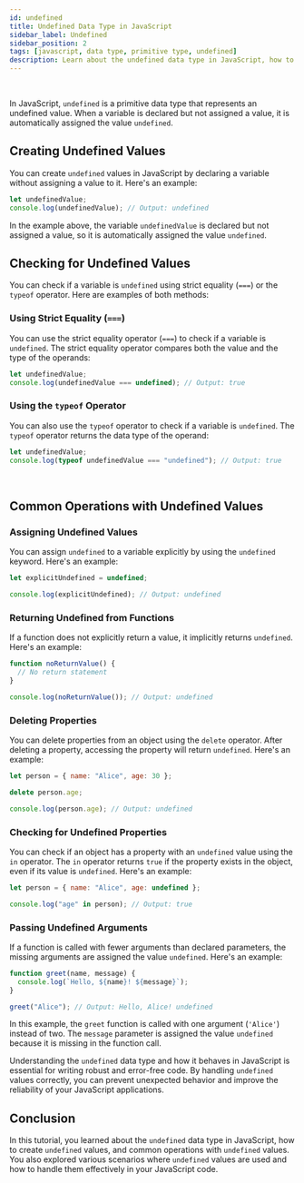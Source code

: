 ```yaml
---
id: undefined
title: Undefined Data Type in JavaScript
sidebar_label: Undefined
sidebar_position: 2
tags: [javascript, data type, primitive type, undefined]
description: Learn about the undefined data type in JavaScript, how to create undefined values, and common operations with undefined values.
---
```


<AdsComponent />

<br />

In JavaScript, `undefined` is a primitive data type that represents an undefined value. When a variable is declared but not assigned a value, it is automatically assigned the value `undefined`.

## Creating Undefined Values

You can create `undefined` values in JavaScript by declaring a variable without assigning a value to it. Here's an example:

```javascript title="app.js"
let undefinedValue;
console.log(undefinedValue); // Output: undefined
```

In the example above, the variable `undefinedValue` is declared but not assigned a value, so it is automatically assigned the value `undefined`.

## Checking for Undefined Values

You can check if a variable is `undefined` using strict equality (`===`) or the `typeof` operator. Here are examples of both methods:

### Using Strict Equality (`===`)

You can use the strict equality operator (`===`) to check if a variable is `undefined`. The strict equality operator compares both the value and the type of the operands:

```javascript title="app.js"
let undefinedValue;
console.log(undefinedValue === undefined); // Output: true
```

### Using the `typeof` Operator

You can also use the `typeof` operator to check if a variable is `undefined`. The `typeof` operator returns the data type of the operand:

```javascript title="app.js"
let undefinedValue;
console.log(typeof undefinedValue === "undefined"); // Output: true
```

<AdsComponent />

<br />

## Common Operations with Undefined Values

### Assigning Undefined Values

You can assign `undefined` to a variable explicitly by using the `undefined` keyword. Here's an example:

```javascript title="app.js"
let explicitUndefined = undefined;

console.log(explicitUndefined); // Output: undefined
```

### Returning Undefined from Functions

If a function does not explicitly return a value, it implicitly returns `undefined`. Here's an example:

```javascript title="app.js"
function noReturnValue() {
  // No return statement
}

console.log(noReturnValue()); // Output: undefined
```

### Deleting Properties

You can delete properties from an object using the `delete` operator. After deleting a property, accessing the property will return `undefined`. Here's an example:

```javascript title="app.js"
let person = { name: "Alice", age: 30 };

delete person.age;

console.log(person.age); // Output: undefined
```

### Checking for Undefined Properties

You can check if an object has a property with an `undefined` value using the `in` operator. The `in` operator returns `true` if the property exists in the object, even if its value is `undefined`. Here's an example:

```javascript title="app.js"
let person = { name: "Alice", age: undefined };

console.log("age" in person); // Output: true
```

### Passing Undefined Arguments

If a function is called with fewer arguments than declared parameters, the missing arguments are assigned the value `undefined`. Here's an example:

```javascript title="app.js"
function greet(name, message) {
  console.log(`Hello, ${name}! ${message}`);
}

greet("Alice"); // Output: Hello, Alice! undefined
```

In this example, the `greet` function is called with one argument (`'Alice'`) instead of two. The `message` parameter is assigned the value `undefined` because it is missing in the function call.

Understanding the `undefined` data type and how it behaves in JavaScript is essential for writing robust and error-free code. By handling `undefined` values correctly, you can prevent unexpected behavior and improve the reliability of your JavaScript applications.

## Conclusion

In this tutorial, you learned about the `undefined` data type in JavaScript, how to create `undefined` values, and common operations with `undefined` values. You also explored various scenarios where `undefined` values are used and how to handle them effectively in your JavaScript code.
